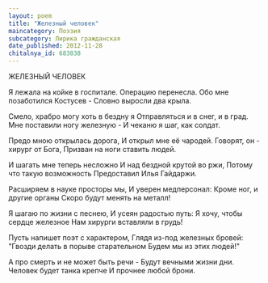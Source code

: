 ```yaml
---
layout: poem
title: "Железный человек"
maincategory: Поэзия
subcategory: Лирика гражданская
date_published: 2012-11-28
chitalnya_id: 683838
---
```




ЖЕЛЕЗНЫЙ ЧЕЛОВЕК

Я лежала на койке в госпитале.
Операцию перенесла.
Обо мне позаботился Костусев -
Словно выросли два крыла.

Смело, храбро могу хоть в бездну я
Отправляться и в снег, и в град.
Мне поставили ногу железную -
И чеканю я шаг, как солдат.

Предо мною открылась дорога,
И открыл мне её чародей.
Говорят, он - хирург от Бога,
Призван на ноги ставить людей.

И шагать мне теперь несложно
И над бездной крутой во ржи,
Потому что такую возможность
Предоставил Илья Гайдаржи.

Расширяем в науке просторы мы,
И уверен медперсонал:
Кроме ног, и другие органы
Скоро будут менять на металл!

Я шагаю по жизни с песнею,
И усеян радостью путь:
Я хочу, чтобы сердце железное
Нам хирурги вставляли в грудь!

Пусть напишет поэт с характером,
Глядя из-под железных бровей:
"Гвозди делать в порыве старательном
Будем мы из этих людей!"

А про смерть и не может быть речи -
Будут вечными жизни дни.
Человек будет танка крепче
И прочнее любой брони.






